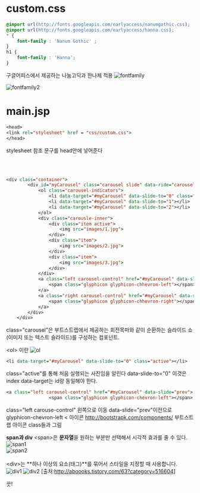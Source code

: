 # custom.css
```css
@import url(http://fonts.googleapis.com/earlyaccess/nanumgothic.css);
@import url(http://fonts.googleapis.com/earlyaccess/hanna.css);
* {
	font-family : 'Nanum Gothic' ;	
}
h1 {
	font-family : 'Hanna';
}
```
구글어피스에서 제공하는 나눔고딕과 한나체 적용
![fontfamily](https://user-images.githubusercontent.com/41488792/46370741-6a58ea80-c6c1-11e8-810c-f917956ea3e0.PNG)

![fontfamily2](https://user-images.githubusercontent.com/41488792/46370760-79d83380-c6c1-11e8-9347-6cb4d15c69d8.PNG)

# main.jsp

```jsp
<head>
<link rel="stylesheet" href = "css/custom.css">
</head>
```
stylesheet 참조 문구를 head안에 넣어준다


<br>
<br>

```jsp
<div class="container">
		<div id="myCarousel" class="carousel slide" data-ride="carousel">
			<ol class="carousel-indicators">
				<li data-target="#myCarousel" data-slide-to="0" class="active"></li>
				<li data-target="#myCarousel" data-slide-to="1"></li>
				<li data-target="#myCarousel" data-slide-to="2"></li>
			</ol>
			<div class="carousle-inner">
				<div class="item active">
					<img src="images/1.jpg">
				</div>
				<div class="item">
					<img src="images/2.jpg">
				</div>
				<div class="item">
					<img src="images/3.jpg">
				</div>
			</div>
			<a class="left carousel-control" href="#myCarousel" data-slide="prev">
				<span class="glyphicon glyphicon-chhevron-left"></span>
			</a>
			<a class="right carousel-control" href="#myCarousel" data-slide="next">
				<span class="glyphicon glyphicon-chhevron-right"></span>
			</a>
		</div>
	</div>
```
class="carousel"은
부트스트랩에서 제공하는 회전목마와 같이 순환하는 슬라이드 쇼(이미지 또는 텍스트 슬라이드)를 구성하는 컴포넌트.

&lt;ol> 이란
![ol](https://user-images.githubusercontent.com/41488792/46371349-13541500-c6c3-11e8-92bd-82f9b541d627.PNG)

```jsp
<li data-target="#myCarousel" data-slide-to="0" class="active"></li>
```
class="active"를 통해 처음 실행되는 사진임을 알린다
data-slide-to="0"
이것은 index
data-target는 id랑 동일해야 한다.

```jsp
<a class="left carousel-control" href="#myCarousel" data-slide="prev">
				<span class="glyphicon glyphicon-chevron-left"></span>
```
class="left carouse-control" 왼쪽으로 이동 
data-slide="prev"이전으로
glyphicon-chevron-left
&lt; 아이콘
http://bootstrapk.com/components/
부트스트랩 아이콘 class들과 그림

**span과 div**
&lt;span>은 **문자열**을 원하는 부분만 선택해서 시각적 효과를 줄 수 있다.
![span1](https://user-images.githubusercontent.com/41488792/46372640-b2c6d700-c6c6-11e8-8c2c-22e9e92004fd.PNG)
<br>
![span2](https://user-images.githubusercontent.com/41488792/46372664-c2deb680-c6c6-11e8-9cab-043aaa39504f.PNG)
<br>
<br>
&lt;div>는 **하나 이상의 요소(태그)**를 묶어서 스타일을 지정할 때 사용합니다.<br>
![div1](https://user-images.githubusercontent.com/41488792/46372800-1cdf7c00-c6c7-11e8-8b23-0e1e34963953.PNG)
![div2](https://user-images.githubusercontent.com/41488792/46372825-2963d480-c6c7-11e8-8e25-53a0940c42f2.PNG)
[출처:http://aboooks.tistory.com/63?category=516604]

끗!
